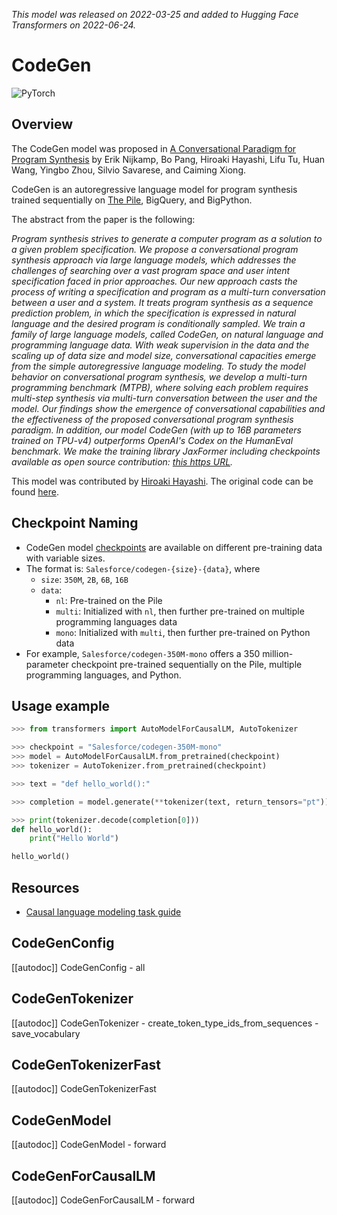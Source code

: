 <!--Copyright 2022 The HuggingFace Team. All rights reserved.

Licensed under the Apache License, Version 2.0 (the "License"); you may not use this file except in compliance with
the License. You may obtain a copy of the License at

http://www.apache.org/licenses/LICENSE-2.0

Unless required by applicable law or agreed to in writing, software distributed under the License is distributed on
an "AS IS" BASIS, WITHOUT WARRANTIES OR CONDITIONS OF ANY KIND, either express or implied. See the License for the
specific language governing permissions and limitations under the License.

⚠️ Note that this file is in Markdown but contain specific syntax for our doc-builder (similar to MDX) that may not be
rendered properly in your Markdown viewer.

-->
*This model was released on 2022-03-25 and added to Hugging Face Transformers on 2022-06-24.*

# CodeGen

<div class="flex flex-wrap space-x-1">
<img alt="PyTorch" src="https://img.shields.io/badge/PyTorch-DE3412?style=flat&logo=pytorch&logoColor=white">
</div>

## Overview

The CodeGen model was proposed in [A Conversational Paradigm for Program Synthesis](https://huggingface.co/papers/2203.13474) by Erik Nijkamp, Bo Pang, Hiroaki Hayashi, Lifu Tu, Huan Wang, Yingbo Zhou, Silvio Savarese, and Caiming Xiong.

CodeGen is an autoregressive language model for program synthesis trained sequentially on [The Pile](https://pile.eleuther.ai/), BigQuery, and BigPython.

The abstract from the paper is the following:

*Program synthesis strives to generate a computer program as a solution to a given problem specification. We propose a conversational program synthesis approach via large language models, which addresses the challenges of searching over a vast program space and user intent specification faced in prior approaches. Our new approach casts the process of writing a specification and program as a multi-turn conversation between a user and a system. It treats program synthesis as a sequence prediction problem, in which the specification is expressed in natural language and the desired program is conditionally sampled. We train a family of large language models, called CodeGen, on natural language and programming language data. With weak supervision in the data and the scaling up of data size and model size, conversational capacities emerge from the simple autoregressive language modeling. To study the model behavior on conversational program synthesis, we develop a multi-turn programming benchmark (MTPB), where solving each problem requires multi-step synthesis via multi-turn conversation between the user and the model. Our findings show the emergence of conversational capabilities and the effectiveness of the proposed conversational program synthesis paradigm. In addition, our model CodeGen (with up to 16B parameters trained on TPU-v4) outperforms OpenAI's Codex on the HumanEval benchmark. We make the training library JaxFormer including checkpoints available as open source contribution: [this https URL](https://github.com/salesforce/codegen).* 

This model was contributed by [Hiroaki Hayashi](https://huggingface.co/rooa).
The original code can be found [here](https://github.com/salesforce/codegen).

## Checkpoint Naming

* CodeGen model [checkpoints](https://huggingface.co/models?other=codegen) are available on different pre-training data with variable sizes.
* The format is: `Salesforce/codegen-{size}-{data}`, where
  * `size`: `350M`, `2B`, `6B`, `16B`
  * `data`: 
    * `nl`: Pre-trained on the Pile
    * `multi`: Initialized with `nl`, then further pre-trained on multiple programming languages data
    * `mono`: Initialized with `multi`, then further pre-trained on Python data
* For example, `Salesforce/codegen-350M-mono` offers a 350 million-parameter checkpoint pre-trained sequentially on the Pile, multiple programming languages, and Python.

## Usage example

```python
>>> from transformers import AutoModelForCausalLM, AutoTokenizer

>>> checkpoint = "Salesforce/codegen-350M-mono"
>>> model = AutoModelForCausalLM.from_pretrained(checkpoint)
>>> tokenizer = AutoTokenizer.from_pretrained(checkpoint)

>>> text = "def hello_world():"

>>> completion = model.generate(**tokenizer(text, return_tensors="pt"))

>>> print(tokenizer.decode(completion[0]))
def hello_world():
    print("Hello World")

hello_world()
```

## Resources

- [Causal language modeling task guide](../tasks/language_modeling)

## CodeGenConfig

[[autodoc]] CodeGenConfig
    - all

## CodeGenTokenizer

[[autodoc]] CodeGenTokenizer
    - create_token_type_ids_from_sequences
    - save_vocabulary

## CodeGenTokenizerFast

[[autodoc]] CodeGenTokenizerFast

## CodeGenModel

[[autodoc]] CodeGenModel
    - forward

## CodeGenForCausalLM

[[autodoc]] CodeGenForCausalLM
    - forward
